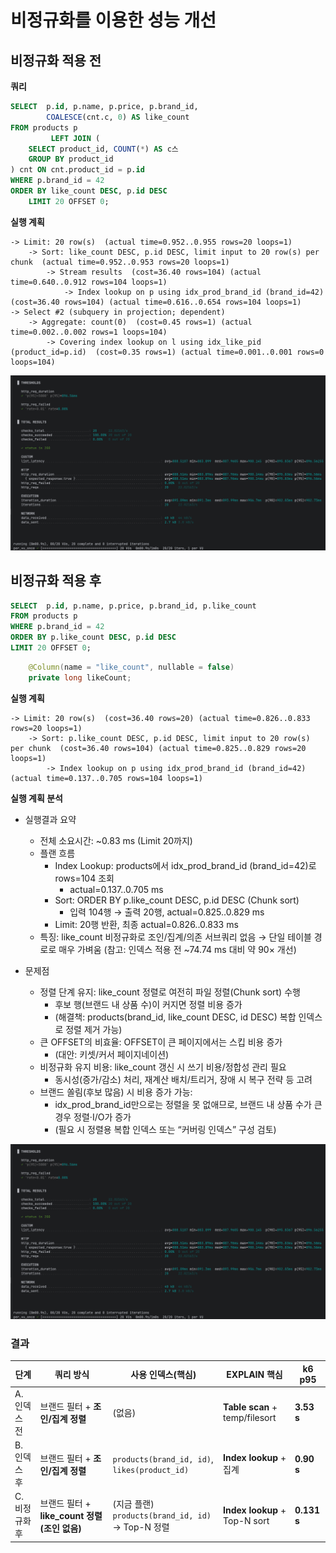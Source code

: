 
# 비정규화를 이용한 성능 개선

## 비정규화 적용 전


**쿼리**
```sql
SELECT  p.id, p.name, p.price, p.brand_id,
        COALESCE(cnt.c, 0) AS like_count
FROM products p
         LEFT JOIN (
    SELECT product_id, COUNT(*) AS c스
    GROUP BY product_id
) cnt ON cnt.product_id = p.id
WHERE p.brand_id = 42        
ORDER BY like_count DESC, p.id DESC
    LIMIT 20 OFFSET 0;
```
**실행 계획**
```
-> Limit: 20 row(s)  (actual time=0.952..0.955 rows=20 loops=1)
    -> Sort: like_count DESC, p.id DESC, limit input to 20 row(s) per chunk  (actual time=0.952..0.953 rows=20 loops=1)
        -> Stream results  (cost=36.40 rows=104) (actual time=0.640..0.912 rows=104 loops=1)
            -> Index lookup on p using idx_prod_brand_id (brand_id=42)  (cost=36.40 rows=104) (actual time=0.616..0.654 rows=104 loops=1)
-> Select #2 (subquery in projection; dependent)
    -> Aggregate: count(0)  (cost=0.45 rows=1) (actual time=0.002..0.002 rows=1 loops=104)
        -> Covering index lookup on l using idx_like_pid (product_id=p.id)  (cost=0.35 rows=1) (actual time=0.001..0.001 rows=0 loops=104)
```


![product_list_index_brandId.png](../image/product_list_index_brandId.png)
## 비정규화 적용 후

```sql
SELECT  p.id, p.name, p.price, p.brand_id, p.like_count
FROM products p
WHERE p.brand_id = 42
ORDER BY p.like_count DESC, p.id DESC
LIMIT 20 OFFSET 0;
```
```java
    @Column(name = "like_count", nullable = false)
    private long likeCount;
```

**실행 계획**
```
-> Limit: 20 row(s)  (cost=36.40 rows=20) (actual time=0.826..0.833 rows=20 loops=1)
    -> Sort: p.like_count DESC, p.id DESC, limit input to 20 row(s) per chunk  (cost=36.40 rows=104) (actual time=0.825..0.829 rows=20 loops=1)
        -> Index lookup on p using idx_prod_brand_id (brand_id=42)  (actual time=0.137..0.705 rows=104 loops=1)
```
**실행 계획 분석**
- 실행결과 요약
  * 전체 소요시간: ~0.83 ms (Limit 20까지)
  * 플랜 흐름
      * Index Lookup: products에서 idx_prod_brand_id (brand_id=42)로 rows=104 조회
          * actual=0.137..0.705 ms
      * Sort: ORDER BY p.like_count DESC, p.id DESC (Chunk sort)
          * 입력 104행 → 출력 20행, actual=0.825..0.829 ms
      * Limit: 20행 반환, 최종 actual=0.826..0.833 ms
  * 특징: like_count 비정규화로 조인/집계/의존 서브쿼리 없음 → 단일 테이블 경로로 매우 가벼움 (참고: 인덱스 적용 전 ~74.74 ms 대비 약 90× 개선)

- 문제점
  * 정렬 단계 유지: like_count 정렬로 여전히 파일 정렬(Chunk sort) 수행
      * 후보 행(브랜드 내 상품 수)이 커지면 정렬 비용 증가
      * (해결책: products(brand_id, like_count DESC, id DESC) 복합 인덱스로 정렬 제거 가능)
  * 큰 OFFSET의 비효율: OFFSET이 큰 페이지에서는 스킵 비용 증가
      * (대안: 키셋/커서 페이지네이션)
  * 비정규화 유지 비용: like_count 갱신 시 쓰기 비용/정합성 관리 필요
      * 동시성(증가/감소) 처리, 재계산 배치/트리거, 장애 시 복구 전략 등 고려
  * 브랜드 쏠림(후보 많음) 시 비용 증가 가능:
      * idx_prod_brand_id만으로는 정렬을 못 없애므로, 브랜드 내 상품 수가 큰 경우 정렬·I/O가 증가
      * (필요 시 정렬용 복합 인덱스 또는 “커버링 인덱스” 구성 검토)

  

![product_list_denormalization.png](../image/product_list_denormalization.png)


### 결과
| 단계 | 쿼리 방식 | 사용 인덱스(핵심) | EXPLAIN 핵심 | k6 p95 |
| --- | --- | --- | --- | --- |
| A. 인덱스 전 | 브랜드 필터 + **조인/집계 정렬** | (없음) | **Table scan** + temp/filesort | **3.53 s** |
| B. 인덱스 후 | 브랜드 필터 + **조인/집계 정렬** | `products(brand_id, id)`, `likes(product_id)` | **Index lookup** + 집계 | **0.90 s** |
| C. 비정규화 후 | 브랜드 필터 + **like_count 정렬 (조인 없음)** | (지금 플랜) `products(brand_id, id)` → Top-N 정렬 | **Index lookup** + Top-N sort | **0.131 s** |


